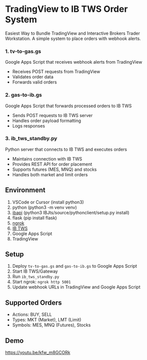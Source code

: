 # TradingView to IB TWS Order System
Easiest Way to Bundle TradingView and Interactive Brokers Trader Workstation.
A simple system to place orders with webhook alerts.

### 1. tv-to-gas.gs
Google Apps Script that receives webhook alerts from TradingView
- Receives POST requests from TradingView
- Validates order data
- Forwards valid orders

### 2. gas-to-ib.gs
Google Apps Script that forwards processed orders to IB TWS
- Sends POST requests to IB TWS server
- Handles order payload formatting
- Logs responses

### 3. ib_tws_standby.py
Python server that connects to IB TWS and executes orders
- Maintains connection with IB TWS
- Provides REST API for order placement
- Supports futures (MES, MNQ) and stocks
- Handles both market and limit orders

## Environment
1. VSCode or Cursor (install python3)
2. python (python3 -m venv venv)
3. [ibapi](https://interactivebrokers.github.io/) (python3 IBJts/source/pythonclient/setup.py install)
4. flask (pip install flask)
5. [ngrok](https://ngrok.com/download)
7. [IB TWS](https://www.interactivebrokers.com/en/trading/tws.php#tws-software)
8. Google Apps Script
9. TradingView

## Setup

1. Deploy `tv-to-gas.gs` and `gas-to-ib.gs` to Google Apps Script  
2. Start IB TWS/Gateway
3. Run `ib_tws_standby.py`
4. Start ngrok: `ngrok http 5001`
5. Update webhook URLs in TradingView and Google Apps Script

## Supported Orders
- Actions: BUY, SELL
- Types: MKT (Market), LMT (Limit)
- Symbols: MES, MNQ (Futures), Stocks

## Demo
https://youtu.be/kfw_m8GCORk
